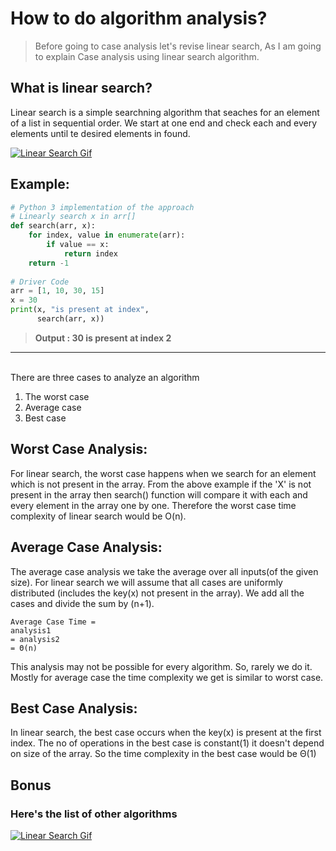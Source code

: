 # How to do algorithm analysis?
>Before going to case analysis let's revise linear search, As I am going to explain Case analysis using linear search algorithm.
## What is linear search?
Linear search is a simple searchning algorithm that seaches for an element of a list in sequential order. We start at one end and check each and every elements until te desired elements in found.

<a target="_blank" rel="noopener noreferrer" href="#"><img src="https://www.tutorialspoint.com/data_structures_algorithms/images/linear_search.gif" alt="Linear Search Gif" style="max-width:100%;"></a>

## Example:
```python
# Python 3 implementation of the approach 
# Linearly search x in arr[]
def search(arr, x): 
    for index, value in enumerate(arr): 
        if value == x: 
            return index 
    return -1
 
# Driver Code 
arr = [1, 10, 30, 15] 
x = 30
print(x, "is present at index", 
      search(arr, x)) 
```
><b>Output : 30 is present at index 2</b>
 <hr><br>
 There are three cases to analyze an algorithm
 
 1. The worst case
 2. Average case
 3. Best case
 
 ## Worst Case Analysis:
 
For linear search, the worst case happens when we search for an element which is not present in the array. From the above example if the 'X' is not present in the array then search() function will compare it with each and every element in the array one by one. Therefore the worst case time complexity of linear search would be O(n). 
 
 ## Average Case Analysis:
 
 The average case analysis we take the average over all inputs(of the given size). For linear search we will assume that all cases are uniformly distributed (includes the key(x) not present in the array). We add all the cases and divide the sum by (n+1).

```
Average Case Time =  
analysis1
= analysis2
= Θ(n) 
```
This analysis may not be possible for every algorithm. So, rarely we do it. Mostly for average case the time complexity we get is similar to worst case.

## Best Case Analysis:
In linear search, the best case occurs when the key(x) is present at the first index. The no of operations in the best case is constant(1) it doesn't depend on size of the array. So the time complexity in the best case would be Θ(1)

## Bonus
### Here's the list of other algorithms
<a target="_blank" rel="noopener noreferrer" href="#"><img src="https://www.researchgate.net/profile/Jehad_Hammad3/publication/274640372/figure/tbl1/AS:391828730859523@1470430657128/Summary-of-the-best-case-average-case-and-worst-case2.png" alt="Linear Search Gif" style="max-width:100%;"></a>
